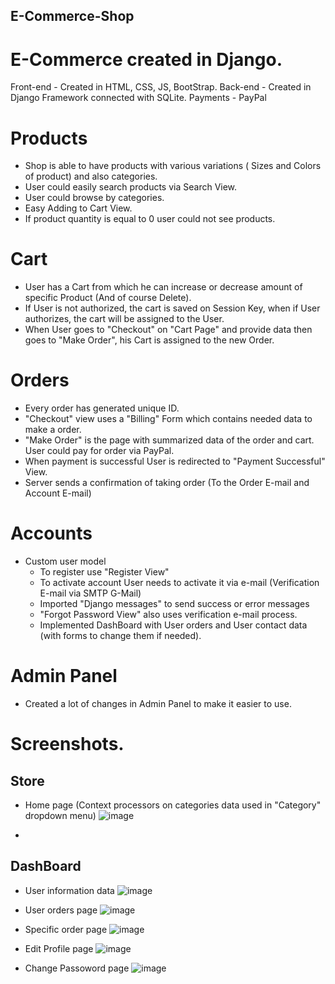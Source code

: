 ## E-Commerce-Shop
# E-Commerce created in Django.

Front-end - Created in HTML, CSS, JS, BootStrap.
Back-end - Created in Django Framework connected with SQLite. 
Payments - PayPal

# Products
 - Shop is able to have products with various variations ( Sizes and Colors of product) and also categories.
 - User could easily search products via Search View. 
 - User could browse by categories.
 - Easy Adding to Cart View.
 - If product quantity is equal to 0 user could not see products.
 
# Cart
 - User has a Cart from which he can increase or decrease amount of specific Product (And of course Delete).
 - If User is not authorized, the cart is saved on Session Key, when if User authorizes, the cart will be assigned to the User.
 - When User goes to "Checkout" on "Cart Page" and provide data then goes to "Make Order", his Cart is assigned to the new Order.
 
# Orders
 - Every order has generated unique ID.
 - "Checkout" view uses a "Billing" Form which contains needed data to make a order.
 - "Make Order" is the page with summarized data of the order and cart. User could pay for order via PayPal.
 - When payment is successful User is redirected to "Payment Successful" View.
 - Server sends a confirmation of taking order (To the Order E-mail and Account E-mail)
 
 # Accounts
 - Custom user model
    - To register use "Register View"
    - To activate account User needs to activate it via e-mail (Verification E-mail via SMTP G-Mail)
    - Imported "Django messages" to send success or error messages 
    - "Forgot Password View" also uses verification e-mail process.
    - Implemented DashBoard with User orders and User contact data (with forms to change them if needed).
    
# Admin Panel
- Created a lot of changes in Admin Panel to make it easier to use.
    

# Screenshots.
 ## Store
   - Home page (Context processors on categories data used in "Category" dropdown menu)
   ![image](https://user-images.githubusercontent.com/76777800/210073909-670c7c18-92da-4a9c-a981-d7771f66ef0c.png)
   
   -
   
 ## DashBoard
   - User information data
   ![image](https://user-images.githubusercontent.com/76777800/210073854-c02126a7-c9c4-4bc3-908a-46f81ae24b46.png)
 
   - User orders page
   ![image](https://user-images.githubusercontent.com/76777800/210073686-5e81c881-6542-441d-8716-28c2e5657b1a.png)
   
   - Specific order page
   ![image](https://user-images.githubusercontent.com/76777800/210073775-4c02f638-59da-46f8-8602-cca7cb3b9506.png)

   - Edit Profile page
   ![image](https://user-images.githubusercontent.com/76777800/210073057-0b26ec0a-9f58-426f-8c4f-a9c5307b5cd3.png)
   
   - Change Passoword page
   ![image](https://user-images.githubusercontent.com/76777800/210073581-a56ec6b4-f9e8-47c7-9f9a-210b2ebebdcd.png)
